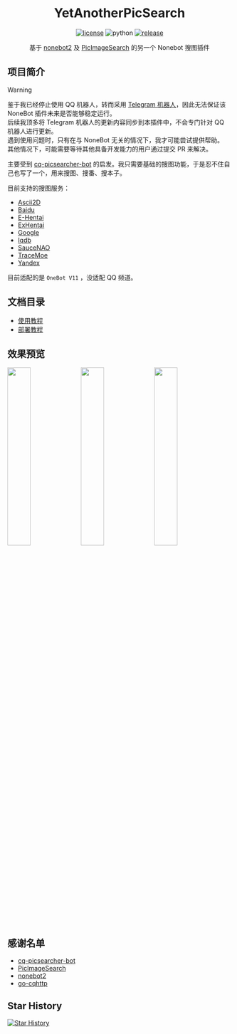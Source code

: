 <div align="center">

# YetAnotherPicSearch

[![license](https://img.shields.io/github/license/NekoAria/YetAnotherPicSearch)](https://raw.githubusercontent.com/NekoAria/YetAnotherPicSearch/master/LICENSE)
![python](https://img.shields.io/badge/python-3.9+-blue)
[![release](https://img.shields.io/github/v/release/NekoAria/YetAnotherPicSearch)](https://github.com/NekoAria/YetAnotherPicSearch/releases)

基于 [nonebot2](https://github.com/nonebot/nonebot2) 及 [PicImageSearch](https://github.com/kitUIN/PicImageSearch) 的另一个 Nonebot 搜图插件

</div>

## 项目简介

> [!WARNING]  
> 鉴于我已经停止使用 QQ 机器人，转而采用 [Telegram 机器人](https://github.com/NekoAria/YetAnotherPicSearch4Telegram)，因此无法保证该 NoneBot 插件未来是否能够稳定运行。  
> 后续我顶多将 Telegram 机器人的更新内容同步到本插件中，不会专门针对 QQ 机器人进行更新。  
> 遇到使用问题时，只有在与 NoneBot 无关的情况下，我才可能尝试提供帮助。  
> 其他情况下，可能需要等待其他具备开发能力的用户通过提交 PR 来解决。  

主要受到 [cq-picsearcher-bot](https://github.com/Tsuk1ko/cq-picsearcher-bot) 的启发。我只需要基础的搜图功能，于是忍不住自己也写了一个，用来搜图、搜番、搜本子。

目前支持的搜图服务：

- [Ascii2D](https://ascii2d.net/)
- [Baidu](https://graph.baidu.com/)
- [E-Hentai](https://e-hentai.org/)
- [ExHentai](https://exhentai.org/)
- [Google](https://www.google.com/imghp)
- [Iqdb](https://iqdb.org/)
- [SauceNAO](https://saucenao.com/)
- [TraceMoe](https://trace.moe/)
- [Yandex](https://yandex.com/images/search)

目前适配的是 `OneBot V11` ，没适配 QQ 频道。

## 文档目录

- [使用教程](docs/使用教程.md)
- [部署教程](docs/部署教程.md)

## 效果预览

<p float="left">
    <img src="docs/images/image01.jpg" width="32%" />
    <img src="docs/images/image02.jpg" width="32%" />
    <img src="docs/images/image03.jpg" width="32%" />
</p>

## 感谢名单

- [cq-picsearcher-bot](https://github.com/Tsuk1ko/cq-picsearcher-bot)
- [PicImageSearch](https://github.com/kitUIN/PicImageSearch)
- [nonebot2](https://github.com/nonebot/nonebot2)
- [go-cqhttp](https://github.com/Mrs4s/go-cqhttp)

## Star History

[![Star History](https://starchart.cc/NekoAria/YetAnotherPicSearch.svg)](https://starchart.cc/NekoAria/YetAnotherPicSearch)